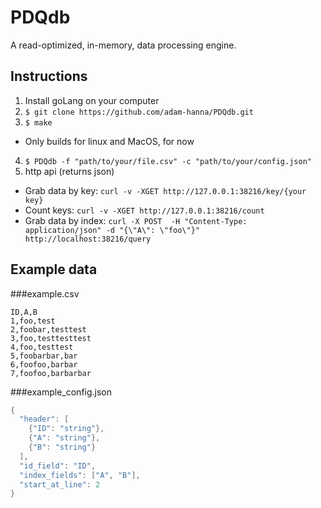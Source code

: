 # PDQdb

A read-optimized, in-memory, data processing engine.


## Instructions

1. Install goLang on your computer
2. `$ git clone https://github.com/adam-hanna/PDQdb.git`
3. `$ make`
  * Only builds for linux and MacOS, for now
4. `$ PDQdb -f "path/to/your/file.csv" -c "path/to/your/config.json"`
5. http api (returns json)
  * Grab data by key: `curl -v -XGET http://127.0.0.1:38216/key/{your key}`
  * Count keys: `curl -v -XGET http://127.0.0.1:38216/count`
  * Grab data by index: `curl -X POST  -H "Content-Type: application/json" -d "{\"A\": \"foo\"}" http://localhost:38216/query`


## Example data
###example.csv
```
ID,A,B
1,foo,test
2,foobar,testtest
3,foo,testtesttest
4,foo,testtest
5,foobarbar,bar
6,foofoo,barbar
7,foofoo,barbarbar
```

###example_config.json
```go
{
  "header": [
    {"ID": "string"},
    {"A": "string"},
    {"B": "string"}
  ],
  "id_field": "ID",
  "index_fields": ["A", "B"],
  "start_at_line": 2
}  
```